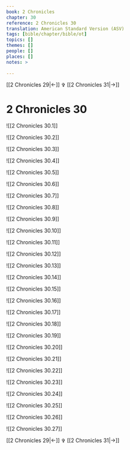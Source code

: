 ```yaml
---
book: 2 Chronicles
chapter: 30
reference: 2 Chronicles 30
translation: American Standard Version (ASV)
tags: [bible/chapter/bible/ot]
topics: []
themes: []
people: []
places: []
notes: >
  
---
```


[[2 Chronicles 29|<-]] ✞ [[2 Chronicles 31|->]]

# 2 Chronicles 30

![[2 Chronicles 30.1]]

![[2 Chronicles 30.2]]

![[2 Chronicles 30.3]]

![[2 Chronicles 30.4]]

![[2 Chronicles 30.5]]

![[2 Chronicles 30.6]]

![[2 Chronicles 30.7]]

![[2 Chronicles 30.8]]

![[2 Chronicles 30.9]]

![[2 Chronicles 30.10]]

![[2 Chronicles 30.11]]

![[2 Chronicles 30.12]]

![[2 Chronicles 30.13]]

![[2 Chronicles 30.14]]

![[2 Chronicles 30.15]]

![[2 Chronicles 30.16]]

![[2 Chronicles 30.17]]

![[2 Chronicles 30.18]]

![[2 Chronicles 30.19]]

![[2 Chronicles 30.20]]

![[2 Chronicles 30.21]]

![[2 Chronicles 30.22]]

![[2 Chronicles 30.23]]

![[2 Chronicles 30.24]]

![[2 Chronicles 30.25]]

![[2 Chronicles 30.26]]

![[2 Chronicles 30.27]]

[[2 Chronicles 29|<-]] ✞ [[2 Chronicles 31|->]]
